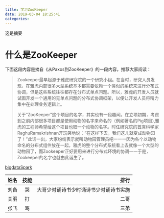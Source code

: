 ```yaml
---
title: 学习ZooKeeper
date: 2019-03-04 18:25:41
categories:
---
```

这是摘要

<!-- more -->

# 什么是ZooKeeper
下面这段内容是摘自《从Paxos到ZooKeeper》的一段内容，推荐大家阅读：
> Zookeeper最早起源于雅虎研究院的一个研究小组。在当时，研究人员发现，在雅虎内部很多大型系统基本都需要依赖一个类似的系统来进行分布式协调，但是这些系统往往都存在分布式单点问题。所以，雅虎的开发人员就试图开发一个通用的无单点问题的分布式协调框架，以便让开发人员将精力集中在处理业务逻辑上。
>
> 关于“ZooKeeper”这个项目的名字，其实也有一段趣闻。在立项初期，考虑到之前内部很多项目都是使用动物的名字来命名的（例如著名的Pig项目),雅虎的工程师希望给这个项目也取一个动物的名字。时任研究院的首席科学家RaghuRamakrishnan开玩笑地说：“在这样下去，我们这儿就变成动物园了！”此话一出，大家纷纷表示就叫动物园管理员吧一一一因为各个以动物命名的分布式组件放在一起，雅虎的整个分布式系统看上去就像一个大型的动物园了，而Zookeeper正好要用来进行分布式环境的协调一一于是，Zookeeper的名字也就由此诞生了。

[bigdataSpark](https://github.com/peengtao123/bigdataSpark "这个可以有")

姓名|技能|排行
--|:--:|--:
刘备|哭|大哥少时诵诗书少时诵诗书少时诵诗书实施
关羽|打|二哥
张飞|骂|三弟